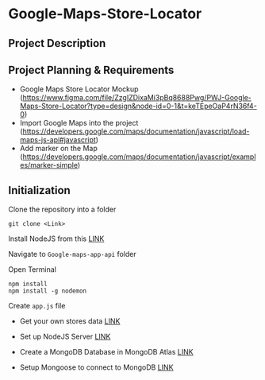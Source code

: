 # Google-Maps-Store-Locator

## Project Description

## Project Planning & Requirements

- Google Maps Store Locator Mockup 
(https://www.figma.com/file/ZzgIZDixaMi3pBq8688Pwg/PWJ-Google-Maps-Store-Locator?type=design&node-id=0-1&t=keTEpeOaP4rN36f4-0)
- Import Google Maps into the project (https://developers.google.com/maps/documentation/javascript/load-maps-js-api#javascript)
- Add marker on the Map 
  (https://developers.google.com/maps/documentation/javascript/examples/marker-simple)


## Initialization

Clone the repository into a folder

    git clone <Link>

Install NodeJS from this [LINK](https://nodejs.org/en/)

Navigate to `Google-maps-app-api` folder

Open Terminal

    npm install
    npm install -g nodemon

Create `app.js` file    

- Get your own stores data [LINK](https://www.starbucks.com/store-locator)

- Set up NodeJS Server [LINK](https://expressjs.com/)
- Create a MongoDB Database in MongoDB Atlas [LINK](https://www.mongodb.com/atlas/database)
- Setup Mongoose to connect to MongoDB [LINK](https://mongoosejs.com/docs/connections.html)

